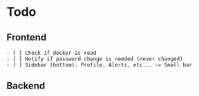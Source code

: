 # Todo

## Frontend
    - [ ] Check if docker is read
    - [ ] Notify if password change is needed (never changed)
    - [ ] Sidebar (bottom): Profile, Alerts, etc... -> Small bar

## Backend